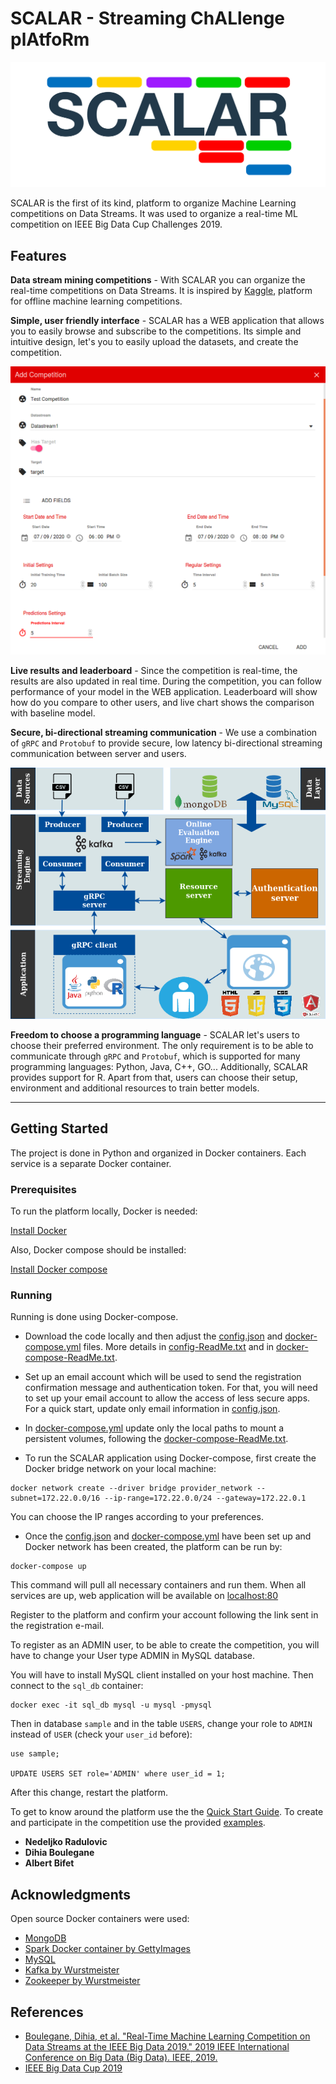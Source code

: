# SCALAR - Streaming ChALlenge plAtfoRm
![Logo](./logo.PNG)


SCALAR is the first of its kind, platform to organize Machine Learning competitions on Data Streams.
It was used to organize a real-time ML competition on IEEE Big Data Cup Challenges 2019.

## Features

**Data stream mining competitions** - With SCALAR you can organize the real-time competitions on Data Streams. 
It is inspired by [Kaggle](https://www.kaggle.com/), platform for offline machine learning competitions.



**Simple, user friendly interface** - SCALAR has a WEB application that allows you to easily browse and 
subscribe to the competitions. Its simple and intuitive design, let's you to easily upload the datasets, and create the 
competition. 

![Dialog competition](./add_competition.png)

**Live results and leaderboard** - Since the competition is real-time, the results are also updated in real time. 
During the competition, you can follow performance of your model in the WEB application. Leaderboard will show how 
do you compare to other users, and live chart shows the comparison with baseline model.

**Secure, bi-directional streaming communication** - We use a combination of `gRPC` and `Protobuf` to provide secure, 
low latency bi-directional streaming communication between server and users.

![Architecture](./Architecture.png)

**Freedom to choose a programming language** - SCALAR let's users to choose their preferred environment. The only 
requirement is to be able to communicate through `gRPC` and `Protobuf`, which is supported for many programming 
languages: Python, Java, C++, GO... Additionally, SCALAR provides support for R. Apart from that, users can choose 
their setup, environment and additional resources to train better models.

**** 

## Getting Started

The project is done in Python and organized in Docker containers.
Each service is a separate Docker container.

### Prerequisites

To run the platform locally, Docker is needed:

[Install Docker](https://docs.docker.com/get-docker/)

Also, Docker compose should be installed:

[Install Docker compose](https://docs.docker.com/compose/install/)

### Running

Running is done using Docker-compose.

 - Download the code locally and then adjust the [config.json](provider/my_application/config.json) and [docker-compose.yml](./docker-compose.yml) files. More details in [config-ReadMe.txt](provider/config-ReadMe.txt) and in [docker-compose-ReadMe.txt](./docker-compose-ReadMe.txt).

 - Set up an email account which will be used to send the registration confirmation message and authentication token.
For that, you will need to set up your email account to allow the access of less secure apps.
For a quick start, update only email information in [config.json](provider/my_application/config.json).

 - In [docker-compose.yml](./docker-compose.yml) update only the local paths to mount a persistent volumes, following the [docker-compose-ReadMe.txt](./docker-compose-ReadMe.txt).

 - To run the SCALAR application using Docker-compose, first create the Docker bridge network on your local machine:
```
docker network create --driver bridge provider_network --subnet=172.22.0.0/16 --ip-range=172.22.0.0/24 --gateway=172.22.0.1

```
You can choose the IP ranges according to your preferences.

 - Once the [config.json](provider/my_application/config.json) and [docker-compose.yml](./docker-compose.yml) have been set up and Docker network has been created,
  the platform can be run by:

```
docker-compose up
```

This command will pull all necessary containers and run them.
When all services are up, web application will be available on [localhost:80](http://localhost:80)

Register to the platform and confirm your account following the link sent in the registration e-mail.

To register as an ADMIN user, to be able to create the competition, you will have to change your User type ADMIN in MySQL database.

You will have to install MySQL client installed on your host machine.
Then connect to the `sql_db` container:
```
docker exec -it sql_db mysql -u mysql -pmysql
```
Then in database `sample` and in the table `USERS`, change your role to `ADMIN` instead of `USER` (check your `user_id` before):
```
use sample;

UPDATE USERS SET role='ADMIN' where user_id = 1;
```

After this change, restart the platform.

To get to know around the platform use the the [Quick Start Guide](./SCALAR_Quick_Start_Guide.pdf). 
To create and participate in the competition use the provided [examples](./example_data).
* **Nedeljko Radulovic**
* **Dihia Boulegane**
* **Albert Bifet**


## Acknowledgments

Open source Docker containers were used:
* [MongoDB](https://hub.docker.com/_/mongo)
* [Spark Docker container by GettyImages](https://hub.docker.com/r/gettyimages/spark)
* [MySQL](https://hub.docker.com/_/mysql)
* [Kafka by Wurstmeister](https://hub.docker.com/r/wurstmeister/kafka)
* [Zookeeper by Wurstmeister](https://hub.docker.com/r/wurstmeister/zookeeper)

## References

* [Boulegane, Dihia, et al. "Real-Time Machine Learning Competition on Data Streams at the IEEE Big Data 2019." 2019 IEEE International Conference on Big Data (Big Data). IEEE, 2019.](https://ieeexplore.ieee.org/abstract/document/9006357?casa_token=f0mJeR8-WfYAAAAA:yEt_Mix9dumrPpo64uPBbI0XI4Kvfim4Pkg5xNVVzXqK4AGToX0XcJPKgETkE1hs86Pcc0u5xYc)
* [IEEE Big Data Cup 2019](https://bigmine.github.io/real-time-ML-competition/index.html)


